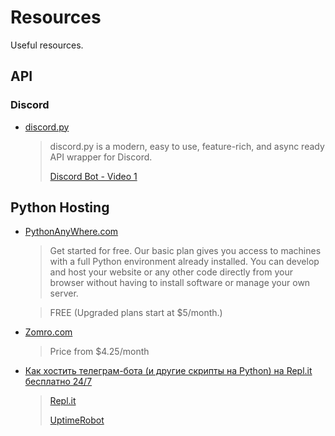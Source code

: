 # Resources
Useful resources.

## API

### Discord

- [discord.py](https://discordpy.readthedocs.io/en/latest/)

  > discord.py is a modern, easy to use, feature-rich, and async ready API wrapper for Discord.
  > 
  > [Discord Bot - Video 1](https://youtu.be/nWRIsX23FnA?si=lkPwV_ORYm6WA-A1)


## Python Hosting

- [PythonAnyWhere.com](https://www.pythonanywhere.com/)

  > Get started for free. Our basic plan gives you access to machines with a full Python environment already installed.
  > You can develop and host your website or any other code directly from your browser without having to install software or manage your own server.

  > FREE (Upgraded plans start at $5/month.)

- [Zomro.com](https://zomro.com/ua/vps)

  > Price from $4.25/month

- [Как хостить телеграм-бота (и другие скрипты на Python) на Repl.it бесплатно 24/7](https://habr.com/ru/articles/709314/)
  > [Repl.it]()
  >
  > [UptimeRobot](https://uptimerobot.com/)
